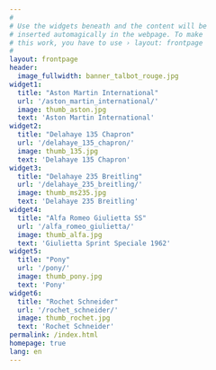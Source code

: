 ```yaml
---
#
# Use the widgets beneath and the content will be
# inserted automagically in the webpage. To make
# this work, you have to use › layout: frontpage
#
layout: frontpage
header:
  image_fullwidth: banner_talbot_rouge.jpg
widget1:
  title: "Aston Martin International"
  url: '/aston_martin_international/'
  image: thumb_aston.jpg
  text: 'Aston Martin International'
widget2:
  title: "Delahaye 135 Chapron"
  url: '/delahaye_135_chapron/'
  image: thumb_135.jpg
  text: 'Delahaye 135 Chapron'
widget3:
  title: "Delahaye 235 Breitling"
  url: '/delahaye_235_breitling/'
  image: thumb_ms235.jpg
  text: 'Delahaye 235 Breitling'
widget4:
  title: "Alfa Romeo Giulietta SS"
  url: '/alfa_romeo_giulietta/'
  image: thumb_alfa.jpg
  text: 'Giulietta Sprint Speciale 1962'
widget5:
  title: "Pony"
  url: '/pony/'
  image: thumb_pony.jpg
  text: 'Pony'
widget6:
  title: "Rochet Schneider"
  url: '/rochet_schneider/'
  image: thumb_rochet.jpg
  text: 'Rochet Schneider'
permalink: /index.html
homepage: true
lang: en
---
```

